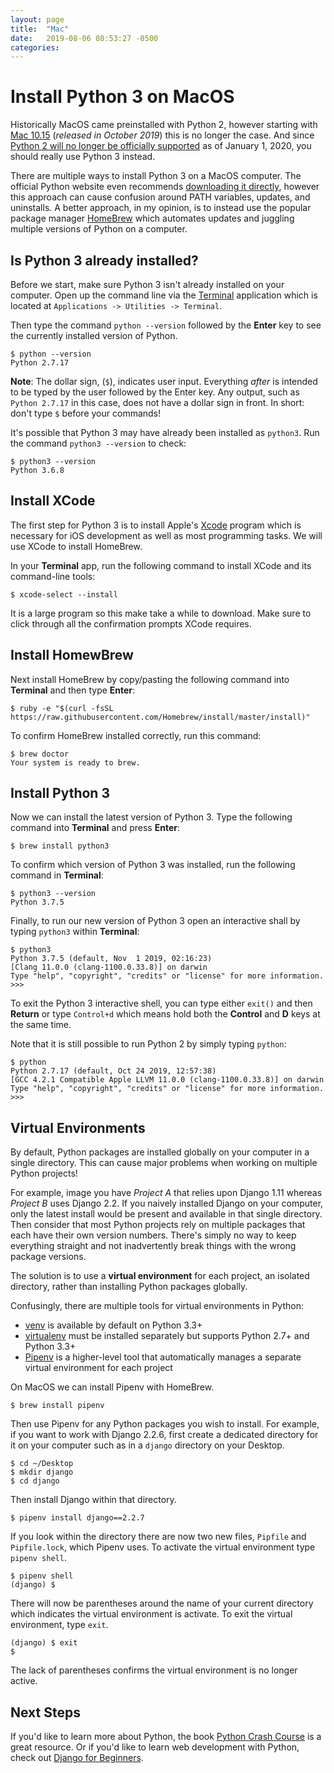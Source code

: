 ```yaml
---
layout: page
title:  "Mac"
date:   2019-08-06 08:53:27 -0500
categories:
---
```


# Install Python 3 on MacOS

Historically MacOS came preinstalled with Python 2, however starting with [Mac 10.15](https://developer.apple.com/documentation/macos_release_notes/macos_catalina_10_15_beta_10_release_notes) (*released in October 2019*) this is no longer the case. And since [Python 2 will no longer be officially supported](https://www.python.org/dev/peps/pep-0373/) as of January 1, 2020, you should really use Python 3 instead.

There are multiple ways to install Python 3 on a MacOS computer. The official Python website even recommends [downloading it directly](https://www.python.org/downloads/), however this approach can cause confusion around PATH variables, updates, and uninstalls. A better approach, in my opinion, is to instead use the popular package manager [HomeBrew](https://brew.sh) which automates updates and juggling multiple versions of Python on a computer. 

## Is Python 3 already installed?

Before we start, make sure Python 3 isn't already installed on your computer. Open up the command line via the [Terminal](https://en.wikipedia.org/wiki/Terminal_(macOS)) application which is located at `Applications -> Utilities -> Terminal`.

Then type the command `python --version` followed by the **Enter** key to see the currently installed version of Python.

```
$ python --version
Python 2.7.17
```

**Note**: The dollar sign, (`$`), indicates user input. Everything *after* is intended to be typed by the user followed by the Enter key. Any output, such as `Python 2.7.17` in this case, does not have a dollar sign in front.
In short: don't type `$` before your commands!

It's possible that Python 3 may have already been installed as `python3`. Run the command `python3 --version` to check:

```
$ python3 --version
Python 3.6.8
```

## Install XCode

The first step for Python 3 is to install Apple's [Xcode](https://developer.apple.com/xcode/) program which is necessary for iOS development as well as most programming tasks. We will use XCode to install HomeBrew.

In your **Terminal** app, run the following command to install XCode and its command-line tools:

```
$ xcode-select --install
```

It is a large program so this make take a while to download. Make sure to click through all the confirmation prompts XCode requires.

## Install HomewBrew

Next install HomeBrew by copy/pasting the following command into **Terminal** and then type **Enter**:

```
$ ruby -e "$(curl -fsSL https://raw.githubusercontent.com/Homebrew/install/master/install)"
```

To confirm HomeBrew installed correctly, run this command:

```
$ brew doctor
Your system is ready to brew.
```

## Install Python 3

Now we can install the latest version of Python 3. Type the following command into **Terminal** and press **Enter**:

```
$ brew install python3
```

To confirm which version of Python 3 was installed, run the following command in **Terminal**:

```
$ python3 --version
Python 3.7.5
```

Finally, to run our new version of Python 3 open an interactive shall by typing `python3` within **Terminal**:

```
$ python3
Python 3.7.5 (default, Nov  1 2019, 02:16:23)
[Clang 11.0.0 (clang-1100.0.33.8)] on darwin
Type "help", "copyright", "credits" or "license" for more information.
>>>
```

To exit the Python 3 interactive shell, you can type either `exit()` and then **Return** or type `Control+d` which means hold both the **Control** and **D** keys at the same time.

Note that it is still possible to run Python 2 by simply typing `python`:

```
$ python
Python 2.7.17 (default, Oct 24 2019, 12:57:38)
[GCC 4.2.1 Compatible Apple LLVM 11.0.0 (clang-1100.0.33.8)] on darwin
Type "help", "copyright", "credits" or "license" for more information.
>>>
```

## Virtual Environments

By default, Python packages are installed globally on your computer in a single directory. This can cause major problems when working on multiple Python projects!

For example, image you have *Project A* that relies upon Django 1.11 whereas *Project B* uses Django 2.2. If you naively installed Django on your computer, only the latest install would be present and available in that single directory. Then consider that most Python projects rely on multiple packages that each have their own version numbers. There's simply no way to keep everything straight and not inadvertently break things with the wrong package versions.

The solution is to use a **virtual environment** for each project, an isolated directory, rather than installing Python packages globally.

Confusingly, there are multiple tools for virtual environments in Python:
* [venv](https://docs.python.org/3/library/venv.html) is available by default on Python 3.3+
* [virtualenv](https://virtualenv.pypa.io/en/stable/) must be installed separately but supports Python 2.7+ and Python 3.3+
* [Pipenv](https://github.com/pypa/pipenv) is a higher-level tool that automatically manages a separate virtual environment for each project

On MacOS we can install Pipenv with HomeBrew.

```
$ brew install pipenv
```

Then use Pipenv for any Python packages you wish to install. For example, if you want to work with Django 2.2.6, first create a dedicated directory for it on your computer such as in a `django` directory on your Desktop.

```
$ cd ~/Desktop
$ mkdir django
$ cd django
```

Then install Django within that directory.

```
$ pipenv install django==2.2.7
```

If you look within the directory there are now two new files, `Pipfile` and `Pipfile.lock`, which Pipenv uses. To activate the virtual environment type `pipenv shell`.

```
$ pipenv shell
(django) $
```

There will now be parentheses around the name of your current directory which indicates the virtual environment is activate. To exit the virtual environment, type `exit`.

```
(django) $ exit
$
```

The lack of parentheses confirms the virtual environment is no longer active.

## Next Steps
If you'd like to learn more about Python, the book [Python Crash Course](https://amzn.to/2okggMH) is a great resource. Or if you'd like to learn web development with Python, check out [Django for Beginners](https://djangoforbeginners.com).
